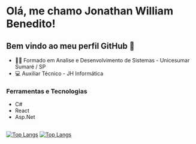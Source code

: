 # Olá, me chamo Jonathan William Benedito!

## Bem vindo ao meu perfil GitHub 👋
- 👩‍🏫 Formado em Analise e Desenvolvimento de Sistemas - Unicesumar Sumaré / SP
- 💻 Auxiliar Técnico - JH Informática

### Ferramentas e Tecnologias
- C#
- React
- Asp.Net

## 
[![Top Langs](https://github-readme-stats.vercel.app/api/top-langs/?username=anuraghazra)](https://github.com/camilafernanda)
[![Top Langs](https://github-readme-stats.vercel.app/api/top-langs/?username=jonathanBenedito&theme=github_dark&layout=compact)](https://github.com/camilafernanda)
